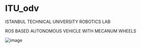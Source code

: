 # ITU_odv
ISTANBUL TECHNICAL UNIVERSITY ROBOTICS LAB 

ROS BASED AUTONOMOUS VEHICLE WITH MECANUM WHEELS

![image](https://user-images.githubusercontent.com/32429841/153565304-0d738b46-8ccd-427a-b6a8-6367b4c2e587.png)
